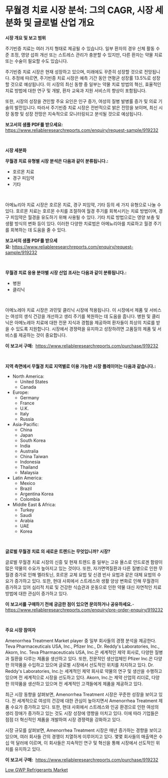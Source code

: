 <p><h1>무월경 치료 시장 분석: 그의 CAGR, 시장 세분화 및 글로벌 산업 개요</h1></p><p><strong>시장 개요 및 보고 범위</strong></p>
<p><p>주기빈증 치료는 여러 가지 형태로 제공될 수 있습니다. 일부 환자의 경우 신체 활동 수준 조정, 영양 섭취 개선 또는 스트레스 관리가 충분할 수 있지만, 다른 환자는 약물 치료 또는 수술이 필요할 수도 있습니다. </p><p>주기빈증 치료 시장은 현재 성장하고 있으며, 미래에도 꾸준히 성장할 것으로 전망됩니다. 추정에 따르면, 주기빈증 치료 시장은 예측 기간 동안 연평균 성장률 13.5%로 성장할 것으로 예상됩니다. 이 시장의 최신 동향 중 일부는 약물 치료 방법의 혁신, 효율적인 치료 방법에 대한 연구 및 개발, 환자 교육과 지원 서비스의 향상이 포함됩니다. </p><p>또한, 시장의 성장을 견인할 주요 요인은 인구 증가, 여성의 질병 발병률 증가 및 의료 기술의 발전입니다. 따라서 주기빈증 치료 시장은 전반적으로 밝은 전망을 보이며, 최신 시장 동향 및 성장 전망은 지속적으로 모니터링되고 분석될 것으로 예상됩니다.</p></p>
<p><strong>보고서의 샘플 PDF를 받으세요:</strong> <a href="https://www.reliableresearchreports.com/enquiry/request-sample/919232">https://www.reliableresearchreports.com/enquiry/request-sample/919232</a></p>
<p>&nbsp;</p>
<p><strong>시장 세분화</strong></p>
<p><strong>무월경 치료 유형별 시장 분석은 다음과 같이 분류됩니다.:</strong></p>
<p><ul><li>호르몬 치료</li><li>경구 피임약</li><li>기타</li></ul></p>
<p>&nbsp;</p>
<p><p>아메뇨리아 치료 시장은 호르몬 치료, 경구 피임약, 기타 등의 세 가지 유형으로 나눌 수 있다. 호르몬 치료는 호르몬 수치를 조절하여 월경 주기를 회복시키는 치료 방법이며, 경구 피임약은 월경을 유도하기 위해 사용될 수 있다. 기타 치료 방법으로는 영양 보충 및 생활 방식의 변화 등이 있다. 이러한 다양한 치료법은 아메뇨리아를 치료하고 월경 주기를 회복하는 데 도움을 줄 수 있다.</p></p>
<p><strong>보고서의 샘플 PDF를 받으세요:</strong>&nbsp;<a href="https://www.reliableresearchreports.com/enquiry/request-sample/919232">https://www.reliableresearchreports.com/enquiry/request-sample/919232</a></p>
<p>&nbsp;</p>
<p><strong> 무월경 치료 응용 분야별 시장 산업 조사는 다음과 같이 분류됩니다.:</strong></p>
<p><ul><li>병원</li><li>클리닉</li></ul></p>
<p>&nbsp;</p>
<p><p>아메노레아 치료 시장은 과민및 클리닉 시장에 적용됩니다. 이 시장에서 제품 및 서비스는 여성의 생식 건강을 개선하고 생리 주기를 복원하는 데 도움을 줍니다. 병원 및 클리닉은 아메노레아 치료에 대한 전문 지식과 경험을 제공하여 환자들이 최상의 치료를 받을 수 있도록 지원합니다. 시장에서 경쟁력을 유지하고 성장하려면 고품질의 제품 및 서비스를 제공하는 것이 중요합니다.</p></p>
<p><strong>이 보고서 구매:</strong>&nbsp; <a href="https://www.reliableresearchreports.com/purchase/919232">https://www.reliableresearchreports.com/purchase/919232</a></p>
<p>&nbsp;</p>
<p><strong>지역 측면에서 무월경 치료 지역별로 이용 가능한 시장 플레이어는 다음과 같습니다.:</strong></p>
<p><ul>
    <li>
        North America:
        <ul>
            <li>United States</li>
            <li>Canada</li>
        </ul>
    </li>
    <li>
        Europe:
        <ul>
            <li>Germany</li>
            <li>France</li>
            <li>U.K.</li>
            <li>Italy</li>
            <li>Russia</li>
        </ul>
    </li>
    <li>
        Asia-Pacific:
        <ul>
            <li>China</li>
            <li>Japan</li>
            <li>South Korea</li>
            <li>India</li>
            <li>Australia</li>
            <li>China Taiwan</li>
            <li>Indonesia</li>
            <li>Thailand</li>
            <li>Malaysia</li>
        </ul>
    </li>
    <li>
        Latin America:
        <ul>
            <li>Mexico</li>
            <li>Brazil</li>
            <li>Argentina Korea</li>
            <li>Colombia</li>
        </ul>
    </li>
    <li>
        Middle East & Africa:
        <ul>
            <li>Turkey</li>
            <li>Saudi</li>
            <li>Arabia</li>
            <li>UAE</li>
            <li>Korea</li>
        </ul>
    </li>
    </ul></p>
<p>&nbsp;</p>
<p><strong>글로벌 무월경 치료 의 새로운 트렌드는 무엇입니까? 시장?</strong></p>
<p><p>글로벌 무월경 치료 시장의 신흥 및 현재 트렌드 중 일부는 고유 욜스로 안드로겐 함량이 많은 약물의 수요가 높아지고 있는 것이다. 또한, 자가면역질환과 다른 질병으로 인한 무월경 증가로 인해 멜라토닌, 호르몬 교체 요법 및 신경 반사 요법과 같은 대체 요법의 수요가 증가하고 있다. 또한, 현대 사회에서 스트레스와 생활 양상 변화로 인해 무월경이 증가하고 있어 심리적 치료 및 건강한 식습관과 운동으로 인한 약물 대신 자연적인 치료 방법에 대한 관심이 증가하고 있다.</p></p>
<p><strong>이 보고서를 구매하기 전에 궁금한 점이 있으면 문의하거나 공유하세요.</strong>- <a href="https://www.reliableresearchreports.com/enquiry/pre-order-enquiry/919232">https://www.reliableresearchreports.com/enquiry/pre-order-enquiry/919232</a></p>
<p>&nbsp;</p>
<p><strong>주요 시장 참여자</strong></p>
<p><p>Amenorrhea Treatment Market player 중 일부 회사들의 경쟁 분석을 제공한다. Teva Pharmaceuticals USA, Inc., Pfizer Inc., Dr. Reddy's Laboratories, Inc., Akorn, Inc. Teva Pharmaceuticals USA, Inc.은 세계적인 제약 회사로, 다양한 질병과 질환을 다루는 제품을 생산하고 있다. 또한, 전문적인 생산업체인 Pfizer Inc.은 다양한 의약품을 수입하고 있으며 글로벌 시장에서 선도적인 위치를 차지하고 있다. Dr. Reddy's Laboratories, Inc.는 세계적인 제약 회사로 약물의 연구 및 생산을 수행하고 있으며 전 세계적으로 시장을 선도하고 있다. Akorn, Inc.는 제약 산업의 리더로, 다양한 의약품을 생산하고 있으며 전 세계적인 고객들에게 제품을 제공하고 있다.</p><p>최근 시장 동향을 살펴보면, Amenorrhea Treatment 시장은 꾸준한 성장을 보이고 있다. 전 세계적으로 여성의 건강에 대한 관심이 높아지면서 Amenorrhea Treatment 제품 수요가 증가하고 있다. 또한, 현대 사회에서 스트레스와 인공 환경으로 인한 여성의 생리 장애가 증가하고 있는 것도 시장 성장에 영향을 미치고 있다. 이에 따라 기업들은 점점 더 혁신적인 제품을 개발하여 시장 경쟁력을 강화하고 있다.</p><p>시장 규모를 살펴보면, Amenorrhea Treatment 시장은 매년 증가하는 경향을 보이고 있으며, 여러 회사들 간의 경쟁이 치열하게 이루어지고 있다. 몇몇 회사들의 매출액은 수십 억 달러에 이르며, 이 회사들은 지속적인 연구 및 혁신을 통해 시장에서 선도적인 위치를 유지하고 있다.</p></p>
<p><strong>이 보고서 구매:</strong>&nbsp;&nbsp;<a href="https://www.reliableresearchreports.com/purchase/919232">https://www.reliableresearchreports.com/purchase/919232</a></p>
<p><p><a href="https://github.com/moyahfrancoestellec51j635wcx/Market-Research-Report-List-1/blob/main/low-gwp-refrigerants-market.md">Low GWP Refrigerants Market</a></p></p>
